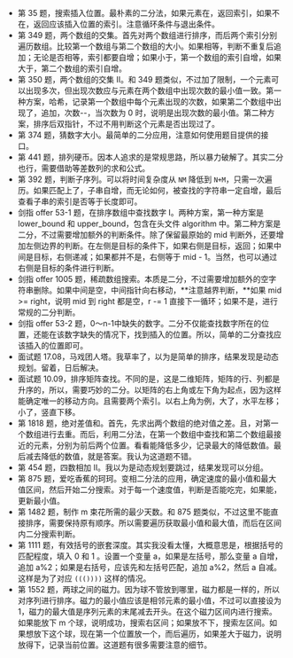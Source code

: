 - 第 35 题，搜索插入位置。最朴素的二分法，如果元素在，返回索引，如果不在，返回应该插入位置的索引。注意循环条件与退出条件。
- 第 349 题，两个数组的交集。首先对两个数组进行排序，而后两个索引分别遍历数组。比较第一个数组与第二个数组的大小。如果相等，判断不重复后追加；无论是否相等，索引都要自增；如果小于，第一个数组的索引自增，如果大于，第二个数组的索引自增。
- 第 350 题，两个数组的交集 II。和 349 题类似，不过加了限制，一个元素可以出现多次，但出现次数应与元素在两个数组中出现次数的最小值一致。第一种方案，哈希，记录第一个数组中每个元素出现的次数，如果第二个数组中出现了，追加，次数--，当次数为 0 时，说明是出现次数的最小值。第二种方案，排序后双指针，不过不用判断这个元素是否出现过了。
- 第 374 题，猜数字大小。最简单的二分应用，注意如何使用题目提供的接口。
- 第 441 题，排列硬币。因本人追求的是常规思路，所以暴力破解了。其实二分也行，需要借助等差数列的求和公式。
- 第 392 题，判断子序列。可以将时间复杂度从 `NM` 降低到 `N+M`，只需一次遍历。如果匹配上了，子串自增，而无论如何，被查找的字符串一定自增，最后查看子串的索引是否等于长度即可。
- 剑指 offer 53-1 题，在排序数组中查找数字 I。两种方案，第一种方案是 lower_bound 和 upper_bound，包含在头文件 algorithm 中。第二种方案是二分，不过需要增加额外的判断条件。除了保留最原始的 mid 判断外，还要增加左侧边界的判断。在左侧是目标的条件下，如果右侧是目标，返回；如果中间是目标，右侧递减；如果都并不是，右侧等于 mid - 1。当然，也可以通过右侧是目标的条件进行判断。
- 剑指 offer 1005 题，稀疏数组搜索。本质是二分，不过需要增加额外的空字符串删除。如果中间是空，中间指针向右移动，**注意越界判断，**如果 mid >= right，说明 mid 到 right 都是空，r -= 1 直接下一循环；如果不是，进行常规的二分判断。
- 剑指 offer 53-2 题，0～n-1中缺失的数字。二分不仅能查找数字所在的位置，还能在该数字缺失的情况下，找到插入的位置。所以，简单的二分查找应该插入的位置即可。
- 面试题 17.08，马戏团人塔。我草率了，以为是简单的排序，结果发现是动态规划。留着，日后解决。
- 面试题 10.09，排序矩阵查找。不同的是，这是二维矩阵，矩阵的行、列都是升序的，所以，需要巧妙的二分。以矩阵的右上角或左下角为起点，因为这样能确定唯一的移动方向。且需要两个索引。以右上角为例，大了，水平左移；小了，竖直下移。
- 第 1818 题，绝对差值和。首先，先求出两个数组的绝对值之差。且，对第一个数组进行去重。而后，利用二分法，在第一个数组中查找和第二个数组最接近的元素，分别为前后两个位置。看看能降低多少，记录最大的降低数值。最后减去降低的数值，就是答案。我认为这道题不错。
- 第 454 题，四数相加 II。我以为是动态规划要跳过，结果发现可以分组。
- 第 875 题，爱吃香蕉的珂珂。变相二分法的应用，确定速度的最小值和最大值区间，然后开始二分搜索。对于每一个速度值，判断是否能吃完，如果能，更新最小值。
- 第 1482 题，制作 m 束花所需的最少天数。和 875 题类似，不过这里不能直接排序，需要保持原有顺序。所以需要遍历获取最小值和最大值，而后在区间内二分搜索判断。
- 第 1111 题，有效括号的嵌套深度。其实我没看太懂，大概意思是，根据括号的匹配程度，填入 0 和 1 。设置一个变量 a，如果是左括号，那么变量 a 自增，追加 a%2；如果是右括号，应该先和左括号匹配，追加 a%2，然后 a 自减。这样是为了对应 `((())))` 这样的情况。
- 第 1552 题，两球之间的磁力。因为球不管放到哪里，磁力都是一样的，所以对序列进行排序。磁力的最小值应该是相邻元素的最小值，不过可以直接设为 1，磁力的最大值是序列元素的末尾减去开头。在这个磁力区间内进行搜索。如果能放下 m 个球，说明成功，搜索右区间；如果放不下，搜索左区间。如果想放下这个球，现在第一个位置放一个，而后遍历，如果差大于磁力，说明放得下，记录当前位置。这道题有很多需要注意的细节。